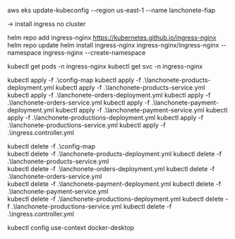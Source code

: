 aws eks update-kubeconfig --region us-east-1 --name lanchonete-fiap      

-> install ingress no cluster

helm repo add ingress-nginx https://kubernetes.github.io/ingress-nginx
helm repo update
helm install ingress-nginx ingress-nginx/ingress-nginx --namespace ingress-nginx --create-namespace


<!-- Verify nginx -->
kubectl get pods -n ingress-nginx
kubectl get svc -n ingress-nginx

kubectl apply -f .\config-map
kubectl apply -f .\lanchonete-products-deployment.yml
kubectl apply -f .\lanchonete-products-service.yml   
kubectl apply -f .\lanchonete-orders-deployment.yml
kubectl apply -f .\lanchonete-orders-service.yml
kubectl apply -f .\lanchonete-payment-deployment.yml
kubectl apply -f .\lanchonete-payment-service.yml
kubectl apply -f .\lanchonete-productions-deployment.yml
kubectl apply -f .\lanchonete-productions-service.yml
kubectl apply -f .\ingress.controller.yml



kubectl delete -f .\config-map   
kubectl delete -f .\lanchonete-products-deployment.yml
kubectl delete -f .\lanchonete-products-service.yml   
kubectl delete -f .\lanchonete-orders-deployment.yml
kubectl delete -f .\lanchonete-orders-service.yml   
kubectl delete -f .\lanchonete-payment-deployment.yml
kubectl delete -f .\lanchonete-payment-service.yml   
kubectl delete -f .\lanchonete-productions-deployment.yml
kubectl delete -f .\lanchonete-productions-service.yml
kubectl delete -f .\ingress.controller.yml

kubectl config use-context docker-desktop  